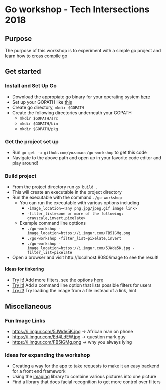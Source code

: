 # Go workshop - Tech Intersections 2018

## Purpose

The purpose of this workshop is to experiment with a simple go project and learn how to cross compile go

## Get started

### Install  and Set Up Go
* Download the appropiate go binary for your operating system
[here](https://golang.org/dl/)
* Set up your GOPATH like [this](https://github.com/golang/go/wiki/SettingGOPATH)
* Create go directory, `mkdir $GOPATH`
* Create the following directories underneath your GOPATH
  * `mkdir $GOPATH/src`
  * `mkdir $GOPATH/bin`
  * `mkdir $GOPATH/pkg`

### Get the project set up
* Run `go get -u github.com/yozamacs/go-workshop` to get this code
* Navigate to the above path and open up in your favorite code editor and play around!

### Build project
* From the project directory run `go build .`
* This will create an executable in the project directory
* Run the executable with the command `./go-workshop`
  * You can run the executable with various options including
    * `-image_location=<any png,jpg/jpeg,gif image link>`
    * `-filter_list=<one or more of the following: grayscale,invert,pixelate>`
  * Example command line opttions
    * `./go-workshop -image_location=https://i.imgur.com/FB5IGMg.png`
    * `./go-workshop -filter_list=pixelate,invert`
    * `./go-workshop -image_location=https://i.imgur.com/5JWde5K.jpg -filter_list=pixelate`
* Open a browser and visit http://localhost:8080/image to see the result!

#### Ideas for tinkering
* [Try it!](https://github.com/yozamacs/go-workshop/blob/master/main.go#L89) Add more filters, see the options [here](https://github.com/disintegration/gift#filter-examples)
* [Try it!](https://github.com/yozamacs/go-workshop/blob/master/main.go#L26) Add a command line option that lists possible filters for users
* [Try it!](https://github.com/yozamacs/go-workshop/blob/master/main.go#L70) Try loading the image from a file instead of a link, hint 

## Miscellaneous
### Fun Image Links
* https://i.imgur.com/5JWde5K.jpg -> African man on phone
* https://i.imgur.com/Ed4LdEW.jpg -> question mark guy
* https://i.imgur.com/FB5IGMg.png -> why you always lying

### Ideas for expanding the workshop
* Creating a way for the app to take requests to make it an easy backend for a front end framework
* Using the [imaging](https://github.com/disintegration/imaging) library to combine various pictures into one picture
* Find a library that does facial recognition to get more control over filters
